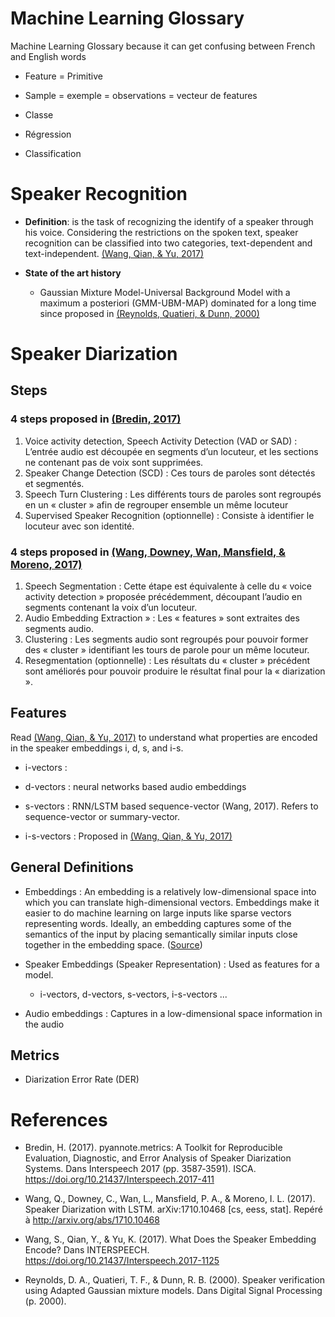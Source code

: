 # Machine Learning Glossary
Machine Learning Glossary because it can get confusing between French and English words 


* Feature = Primitive

* Sample = exemple  = observations = vecteur de features 

* Classe 

* Régression 

* Classification 

# Speaker Recognition 
* **Definition**: is the task of recognizing the identify of a speaker through his voice. Considering the restrictions on the spoken text, speaker recognition can be classified into two categories, text-dependent and text-independent. [(Wang, Qian, & Yu, 2017)](#wang-qian2017)

* **State of the art history**
  * Gaussian Mixture Model-Universal Background Model with a maximum a posteriori (GMM-UBM-MAP) dominated for a long time since proposed in [(Reynolds, Quatieri, & Dunn, 2000)](#reynolds2000)


# Speaker Diarization

## Steps 

### 4 steps proposed in [(Bredin, 2017)](#bredin2017)

1. Voice activity detection, Speech Activity Detection (VAD or SAD) : L’entrée audio est découpée en segments d’un locuteur, et les sections ne contenant pas de voix sont supprimées.  
2. Speaker Change Detection (SCD) : Ces tours de paroles sont détectés et segmentés.
3. Speech Turn Clustering : Les différents tours de paroles sont regroupés en un « cluster » afin de regrouper ensemble un même locuteur 
4. Supervised Speaker Recognition (optionnelle) : Consiste à identifier le locuteur avec son identité.

### 4 steps proposed in [(Wang, Downey, Wan, Mansfield, & Moreno, 2017)](#wang2017)
1.	Speech Segmentation : Cette étape est équivalente à celle du « voice activity detection » proposée précédemment, découpant l’audio en segments contenant la voix d’un locuteur. 
2.	Audio Embedding Extraction » : Les « features » sont extraites des segments audio. 
3.	Clustering : Les segments audio sont regroupés pour pouvoir former des « cluster » identifiant les tours de parole pour un même locuteur. 
4.	Resegmentation (optionnelle) : Les résultats du « cluster » précédent sont améliorés pour pouvoir produire le résultat final pour la « diarization ». 


## Features 

Read [(Wang, Qian, & Yu, 2017)](#wang-qian2017) to understand what properties are encoded in the speaker embeddings i, d, s, and i-s.

* i-vectors : 

* d-vectors : neural networks based audio embeddings 

* s-vectors : RNN/LSTM based sequence-vector (Wang, 2017). Refers to sequence-vector or summary-vector. 

* i-s-vectors : Proposed in [(Wang, Qian, & Yu, 2017)](#wang-qian2017)

## General Definitions 

* Embeddings : An embedding is a relatively low-dimensional space into which you can translate high-dimensional vectors. Embeddings make it easier to do machine learning on large inputs like sparse vectors representing words. Ideally, an embedding captures some of the semantics of the input by placing semantically similar inputs close together in the embedding space. ([Source](https://developers.google.com/machine-learning/crash-course/embeddings/video-lecture)) 

* Speaker Embeddings (Speaker Representation) : Used as features for a model.
  * i-vectors, d-vectors, s-vectors, i-s-vectors ...

* Audio embeddings : Captures in a low-dimensional space information in the audio

## Metrics 

* Diarization Error Rate (DER) 
# References

* <a name="bredin2017"></a>Bredin, H. (2017). pyannote.metrics: A Toolkit for Reproducible Evaluation, Diagnostic, and Error Analysis of Speaker Diarization Systems. Dans Interspeech 2017 (pp. 3587‑3591). ISCA. https://doi.org/10.21437/Interspeech.2017-411

* <a name="wang2017"></a>Wang, Q., Downey, C., Wan, L., Mansfield, P. A., & Moreno, I. L. (2017). Speaker Diarization with LSTM. arXiv:1710.10468 [cs, eess, stat]. Repéré à http://arxiv.org/abs/1710.10468

* <a name="wang-qian2017"></a> Wang, S., Qian, Y., & Yu, K. (2017). What Does the Speaker Embedding Encode? Dans INTERSPEECH. https://doi.org/10.21437/Interspeech.2017-1125

* <a name="reynolds2000"></a> Reynolds, D. A., Quatieri, T. F., & Dunn, R. B. (2000). Speaker verification using Adapted Gaussian mixture models. Dans Digital Signal Processing (p. 2000).


